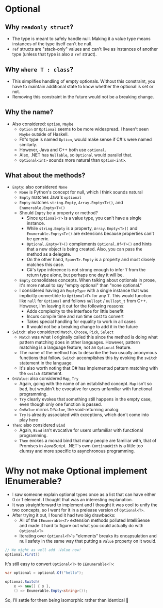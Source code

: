 # Optional

## Why `readonly struct`?
- The type is meant to safely handle null. Making it a value type means instances of the type itself can't be null.
- `ref` structs are "stack-only" values and can't live as instances of another type (unless that type is also a `ref` struct).

## Why `where T : class`?
- This simplifies handling of empty optionals.
Without this constraint, you have to maintain additional state to know whether the optional is set or not.
- Removing this constraint in the future would not be a breaking change.

## Why the name?
- Also considered: `Option`, `Maybe`
  - `Option` or `Optional` seems to be more widespread. I haven't seen `Maybe` outside of Haskell.
  - F#'s type is named `Option`, would make sense if C#'s were named similarly.
  - However, Java and C++ both use `optional`.
  - Also, .NET has `Nullable`, so `Optional` would parallel that.
  - `Optional<int>` sounds more natural than `Option<int>`.

## What about the methods?
- `Empty`: also considered `None`
    - `None` is Python's concept for null, which I think sounds natural
    - `Empty` matches Java's `optional`
    - `Empty` matches `string.Empty`, `Array.Empty<T>()`, and `Enumerable.Empty<T>()`
    - Should `Empty` be a property or method?
      - Since `Optional<T>` is a value type, you can't have a single instance.
      -  While `string.Empty` is a property, `Array.Empty<T>()` and `Enumerable.Empty<T>()` are extensions because properties can't be generic.
      - `Optional.Empty<T>()` complements `Optional.Of<T>()` and hints that a new object is being created. Also, you can pass the method as a delegate.
      - On the other hand, `Span<T>.Empty` is a property and most closely matches this case.
      - C#'s type inference is not strong enough to infer `T` from the return type alone, but perhaps one day it will be.
    - `Empty` consolidates concepts.  When talking about optionals in prose, it's more natual to say "empty optional" than "none optional."
    - I considered having an `EmptyType` with a single instance that was implicitly convertible to `Optional<T>` for any `T`. This would function like `null` for `Optional` and follows `nullopt` / `nullopt_t` from C++.  However, I'm leaving it out for the following reasons:
        - Adds complexity to the interface for little benefit
        - Incurs compile time and run time cost to convert
        - Takes special handling for equality to work in all cases
        - It would not be a breaking change to add it in the future
- `Switch`: also considered `Match`, `Choose`, `Pick`, `Select`
    - `Match` was what I originally called this since the method is doing what pattern matching does in other languages.  However, pattern matching is a language feature, not an `Optional` feature.
    - The name of the method has to describe the two usually anonymous functions that follow. `Switch` accomplishes this by evoking the `switch` statement in the language.
    - It's also worth noting that C# has implemented pattern matching with the `switch` statement.
- `OnValue`: also considered `Map`, `Try`
    - Again, going with the name of an established concept. `Map` isn't so bad, but wouldn't be evocative for users unfamiliar with functional programming.
    - `Try` clearly evokes that something still happens in the empty case, even though only one function is passed.
    - `OnValue` mirros `IfValue`, the void-returning analog
    - `Try` is already associated with exceptions, which don't come into play here
- `Then`: also considered `Bind`
    - Again, `Bind` isn't evocative for users unfamiliar with functional programming.
    - `Then` evokes a monad bind that many people are familiar with, that of Promises in JavaScript. .NET's own `ContinueWith` is a little too clumsy and more specific to asynchronous programming.

# Why not make Optional<T> implement IEnumerable<T>?
- I saw someone explain optional types once as a list that can have either 0 or 1 element. I thought that was an interesting explanation.
- It was straightforward to implement and I thought it was cool to unify the two concepts, so I went for it in a prelease version of `Optional<T>`.
- After trying it out, I found it had two big drawbacks:
  - All of the `IEnumerable<T>` extension methods polluted IntelliSense and made it hard to figure out what you could actually do with `Optional<T>`
  - Iterating over `Optional<T>`'s "elements" breaks its encapsulation and null safety in the same way that putting a `Value` property on it would.

```cs
// We might as well add .Value now!
optional.First()
```

It's still easy to convert `Optional<T>` to `IEnumerable<T>`:

```cs
var optional = optional.Of("hello");

optional.Switch(
    x => new[] { x },
    () => Enumerable.Empty<string>());
```

So, I'll settle for them being isomorphic rather than identical 🙂
